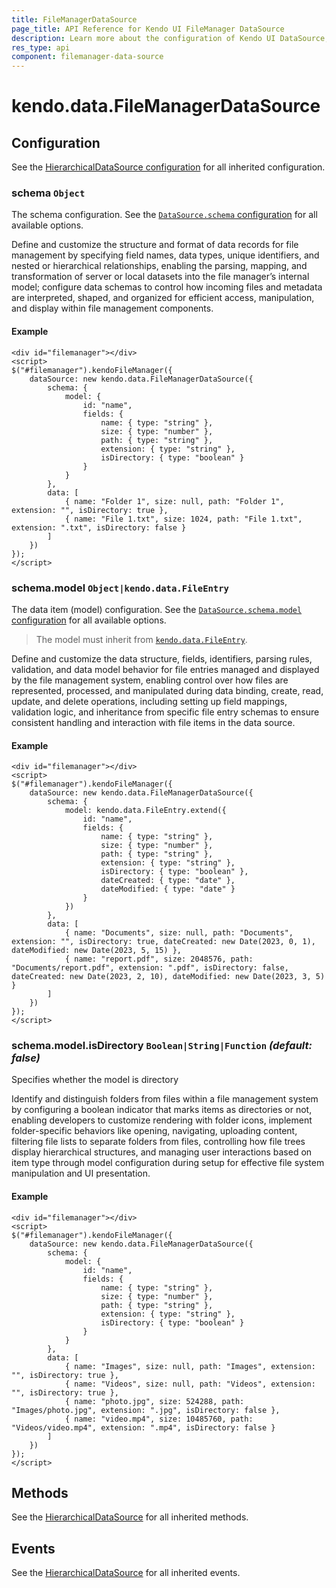```yaml
---
title: FileManagerDataSource
page_title: API Reference for Kendo UI FileManager DataSource
description: Learn more about the configuration of Kendo UI DataSource, methods and events.
res_type: api
component: filemanager-data-source
---
```


# kendo.data.FileManagerDataSource

## Configuration

See the [HierarchicalDataSource configuration](/api/framework/hierarchicaldatasource#configuration) for all inherited configuration.

### schema `Object`

The schema configuration. See the [`DataSource.schema` configuration](/api/framework/datasource#configuration-schema) for all available options.


<div class="meta-api-description">
Define and customize the structure and format of data records for file management by specifying field names, data types, unique identifiers, and nested or hierarchical relationships, enabling the parsing, mapping, and transformation of server or local datasets into the file manager’s internal model; configure data schemas to control how incoming files and metadata are interpreted, shaped, and organized for efficient access, manipulation, and display within file management components.
</div>

#### Example

    <div id="filemanager"></div>
    <script>
    $("#filemanager").kendoFileManager({
        dataSource: new kendo.data.FileManagerDataSource({
            schema: {
                model: {
                    id: "name",
                    fields: {
                        name: { type: "string" },
                        size: { type: "number" },
                        path: { type: "string" },
                        extension: { type: "string" },
                        isDirectory: { type: "boolean" }
                    }
                }
            },
            data: [
                { name: "Folder 1", size: null, path: "Folder 1", extension: "", isDirectory: true },
                { name: "File 1.txt", size: 1024, path: "File 1.txt", extension: ".txt", isDirectory: false }
            ]
        })
    });
    </script>

### schema.model `Object|kendo.data.FileEntry`

The data item (model) configuration. See the [`DataSource.schema.model` configuration](/api/framework/datasource#configuration-schema.model) for all available options.

> The model must inherit from [`kendo.data.FileEntry`](/api/javascript/data/fileentry).


<div class="meta-api-description">
Define and customize the data structure, fields, identifiers, parsing rules, validation, and data model behavior for file entries managed and displayed by the file management system, enabling control over how files are represented, processed, and manipulated during data binding, create, read, update, and delete operations, including setting up field mappings, validation logic, and inheritance from specific file entry schemas to ensure consistent handling and interaction with file items in the data source.
</div>

#### Example

    <div id="filemanager"></div>
    <script>
    $("#filemanager").kendoFileManager({
        dataSource: new kendo.data.FileManagerDataSource({
            schema: {
                model: kendo.data.FileEntry.extend({
                    id: "name",
                    fields: {
                        name: { type: "string" },
                        size: { type: "number" },
                        path: { type: "string" },
                        extension: { type: "string" },
                        isDirectory: { type: "boolean" },
                        dateCreated: { type: "date" },
                        dateModified: { type: "date" }
                    }
                })
            },
            data: [
                { name: "Documents", size: null, path: "Documents", extension: "", isDirectory: true, dateCreated: new Date(2023, 0, 1), dateModified: new Date(2023, 5, 15) },
                { name: "report.pdf", size: 2048576, path: "Documents/report.pdf", extension: ".pdf", isDirectory: false, dateCreated: new Date(2023, 2, 10), dateModified: new Date(2023, 3, 5) }
            ]
        })
    });
    </script>

### schema.model.isDirectory `Boolean|String|Function` *(default: false)*

Specifies whether the model is directory


<div class="meta-api-description">
Identify and distinguish folders from files within a file management system by configuring a boolean indicator that marks items as directories or not, enabling developers to customize rendering with folder icons, implement folder-specific behaviors like opening, navigating, uploading content, filtering file lists to separate folders from files, controlling how file trees display hierarchical structures, and managing user interactions based on item type through model configuration during setup for effective file system manipulation and UI presentation.
</div>

#### Example

    <div id="filemanager"></div>
    <script>
    $("#filemanager").kendoFileManager({
        dataSource: new kendo.data.FileManagerDataSource({
            schema: {
                model: {
                    id: "name",
                    fields: {
                        name: { type: "string" },
                        size: { type: "number" },
                        path: { type: "string" },
                        extension: { type: "string" },
                        isDirectory: { type: "boolean" }
                    }
                }
            },
            data: [
                { name: "Images", size: null, path: "Images", extension: "", isDirectory: true },
                { name: "Videos", size: null, path: "Videos", extension: "", isDirectory: true },
                { name: "photo.jpg", size: 524288, path: "Images/photo.jpg", extension: ".jpg", isDirectory: false },
                { name: "video.mp4", size: 10485760, path: "Videos/video.mp4", extension: ".mp4", isDirectory: false }
            ]
        })
    });
    </script>

## Methods

See the [HierarchicalDataSource](/api/framework/hierarchicaldatasource#methods) for all inherited methods.

## Events

See the [HierarchicalDataSource](/api/framework/hierarchicaldatasource#events) for all inherited events.
